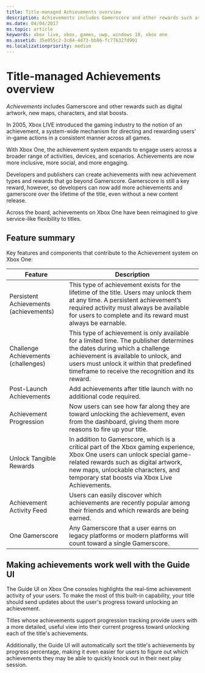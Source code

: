 ```yaml
---
title: Title-managed Achievements overview
description: Achievements includes Gamerscore and other rewards such as digital artwork, new maps, characters, and stat boosts.
ms.date: 04/04/2017
ms.topic: article
keywords: xbox live, xbox, games, uwp, windows 10, xbox one
ms.assetid: 35e055c2-3c84-4d73-bb86-fc776327d901
ms.localizationpriority: medium
---
```


# Title-managed Achievements overview

*Achievements* includes Gamerscore and other rewards such as digital artwork, new maps, characters, and stat boosts.

In 2005, Xbox LIVE introduced the gaming industry to the notion of an achievement, a system-wide mechanism for directing and rewarding users' in-game actions in a consistent manner across all games.

With Xbox One, the achievement system expands to engage users across a broader range of activities, devices, and scenarios.
Achievements are now more inclusive, more social, and more engaging.

Developers and publishers can create achievements with new achievement types and rewards that go beyond Gamerscore.
Gamerscore is still a key reward, however, so developers can now add more achievements and gamerscore over the lifetime of the title, even without a new content release.

Across the board, achievements on Xbox One have been reimagined to give service-like flexibility to titles.


## Feature summary

Key features and components that contribute to the Achievement system on Xbox One:

Feature | Description
--- | ---
Persistent Achievements (achievements) | This type of achievement exists for the lifetime of the title. Users may unlock them at any time. A persistent achievement’s required activity must always be available for users to complete and its reward must always be earnable.
Challenge Achievements (challenges) | This type of achievement is only available for a limited time. The publisher determines the dates during which a challenge achievement is available to unlock, and users must unlock it within that predefined timeframe to receive the recognition and its reward.
Post-Launch Achievements | Add achievements after title launch with no additional code required.
Achievement Progression | Now users can see how far along they are toward unlocking the achievement, even from the dashboard, giving them more reasons to fire up your title.
Unlock Tangible Rewards | In addition to Gamerscore, which is a critical part of the Xbox gaming experience, Xbox One users can unlock special game-related rewards such as digital artwork, new maps, unlockable characters, and temporary stat boosts via Xbox Live Achievements.
Achievement Activity Feed | Users can easily discover which achievements are recently popular among their friends and which rewards are being earned.
One Gamerscore | Any Gamerscore that a user earns on legacy platforms or modern platforms will count toward a single Gamerscore.


## Making achievements work well with the Guide UI ##

The Guide UI on Xbox One consoles highlights the real-time achievement activity of your users.
To make the most of this built-in capability, your title should send updates about the user's progress toward unlocking an achievement.

Titles whose achievements support progression tracking provide users with a more detailed, useful view into their current progress toward unlocking each of the title's achievements.

Additionally, the Guide UI will automatically sort the title's achievements by progress percentage, making it even easier for users to figure out which achievements they may be able to quickly knock out in their next play session.
